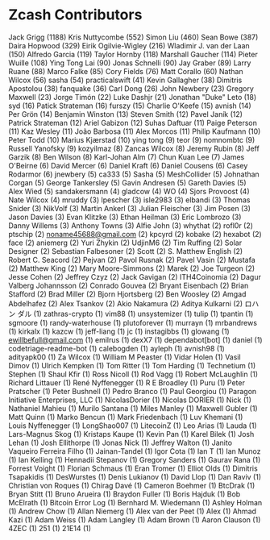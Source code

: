 Zcash Contributors
==================

Jack Grigg (1188)
Kris Nuttycombe (552)
Simon Liu (460)
Sean Bowe (387)
Daira Hopwood (329)
Eirik Ogilvie-Wigley (216)
Wladimir J. van der Laan (150)
Alfredo Garcia (119)
Taylor Hornby (118)
Marshall Gaucher (114)
Pieter Wuille (108)
Ying Tong Lai (90)
Jonas Schnelli (90)
Jay Graber (89)
Larry Ruane (88)
Marco Falke (85)
Cory Fields (76)
Matt Corallo (60)
Nathan Wilcox (56)
sasha (54)
practicalswift (41)
Kevin Gallagher (38)
Dimitris Apostolou (38)
fanquake (36)
Carl Dong (26)
John Newbery (23)
Gregory Maxwell (23)
Jorge Timón (22)
Luke Dashjr (21)
Jonathan "Duke" Leto (18)
syd (16)
Patick Strateman (16)
furszy (15)
Charlie O'Keefe (15)
avnish (14)
Per Grön (14)
Benjamin Winston (13)
Steven Smith (12)
Pavel Janík (12)
Patrick Strateman (12)
Ariel Gabizon (12)
Suhas Daftuar (11)
Paige Peterson (11)
Kaz Wesley (11)
João Barbosa (11)
Alex Morcos (11)
Philip Kaufmann (10)
Peter Todd (10)
Marius Kjærstad (10)
ying tong (9)
teor (9)
nomnombtc (9)
Russell Yanofsky (9)
kozyilmaz (8)
Zancas Wilcox (8)
Jeremy Rubin (8)
Jeff Garzik (8)
Ben Wilson (8)
Karl-Johan Alm (7)
Chun Kuan Lee (7)
James O'Beirne (6)
David Mercer (6)
Daniel Kraft (6)
Daniel Cousens (6)
Casey Rodarmor (6)
jnewbery (5)
ca333 (5)
Sasha (5)
MeshCollider (5)
Johnathan Corgan (5)
George Tankersley (5)
Gavin Andresen (5)
Gareth Davies (5)
Alex Wied (5)
sandakersmann (4)
gladcow (4)
WO (4)
Sjors Provoost (4)
Nate Wilcox (4)
mruddy (3)
lpescher (3)
isle2983 (3)
elbandi (3)
Thomas Snider (3)
NikVolf (3)
Martin Ankerl (3)
Julian Fleischer (3)
Jim Posen (3)
Jason Davies (3)
Evan Klitzke (3)
Ethan Heilman (3)
Eric Lombrozo (3)
Danny Willems (3)
Anthony Towns (3)
Alfie John (3)
whythat (2)
rofl0r (2)
ptschip (2)
noname45688@gmail.com (2)
kpcyrd (2)
kobake (2)
hexabot (2)
face (2)
aniemerg (2)
Yuri Zhykin (2)
UdjinM6 (2)
Tim Ruffing (2)
Solar Designer (2)
Sebastian Falbesoner (2)
Scott (2)
S. Matthew English (2)
Robert C. Seacord (2)
Pejvan (2)
Pavol Rusnak (2)
Pavel Vasin (2)
Mustafa (2)
Matthew King (2)
Mary Moore-Simmons (2)
Marek (2)
Joe Turgeon (2)
Jesse Cohen (2)
Jeffrey Czyz (2)
Jack Gavigan (2)
ITH4Coinomia (2)
Dagur Valberg Johannsson (2)
Conrado Gouvea (2)
Bryant Eisenbach (2)
Brian Stafford (2)
Brad Miller (2)
Bjorn Hjortsberg (2)
Ben Woosley (2)
Amgad Abdelhafez (2)
Alex Tsankov (2)
Akio Nakamura (2)
Aditya Kulkarni (2)
ロハン ダル (1)
zathras-crypto (1)
vim88 (1)
unsystemizer (1)
tulip (1)
tpantin (1)
sgmoore (1)
randy-waterhouse (1)
plutoforever (1)
murrayn (1)
mrbandrews (1)
kirkalx (1)
kazcw (1)
jeff-liang (1)
jc (1)
instagibbs (1)
glowang (1)
ewillbefull@gmail.com (1)
emilrus (1)
dexX7 (1)
dependabot[bot] (1)
daniel (1)
codetriage-readme-bot (1)
calebogden (1)
ayleph (1)
avnish98 (1)
adityapk00 (1)
Za Wilcox (1)
William M Peaster (1)
Vidar Holen (1)
Vasil Dimov (1)
Ulrich Kempken (1)
Tom Ritter (1)
Tom Harding (1)
Technetium (1)
Stephen (1)
Shaul Kfir (1)
Ross Nicoll (1)
Rod Vagg (1)
Robert McLaughlin (1)
Richard Littauer (1)
René Nyffenegger (1)
R E Broadley (1)
Puru (1)
Peter Pratscher (1)
Peter Bushnell (1)
Pedro Branco (1)
Paul Georgiou (1)
Paragon Initiative Enterprises, LLC (1)
NicolasDorier (1)
Nicolas DORIER (1)
Nick (1)
Nathaniel Mahieu (1)
Murilo Santana (1)
Miles Manley (1)
Maxwell Gubler (1)
Matt Quinn (1)
Marko Bencun (1)
Mark Friedenbach (1)
Luv Khemani (1)
Louis Nyffenegger (1)
LongShao007 (1)
LitecoinZ (1)
Leo Arias (1)
Lauda (1)
Lars-Magnus Skog (1)
Kristaps Kaupe (1)
Kevin Pan (1)
Karel Bilek (1)
Josh Lehan (1)
Josh Ellithorpe (1)
Jonas Nick (1)
Jeffrey Walton (1)
Janito Vaqueiro Ferreira Filho (1)
Jainan-Tandel (1)
Igor Cota (1)
Ian T (1)
Ian Munoz (1)
Ian Kelling (1)
Hennadii Stepanov (1)
Gregory Sanders (1)
Gaurav Rana (1)
Forrest Voight (1)
Florian Schmaus (1)
Eran Tromer (1)
Elliot Olds (1)
Dimitris Tsapakidis (1)
DesWurstes (1)
Denis Lukianov (1)
David Llop (1)
Dan Raviv (1)
Christian von Roques (1)
Chirag Davé (1)
Cameron Boehmer (1)
BtcDrak (1)
Bryan Stitt (1)
Bruno Arueira (1)
Braydon Fuller (1)
Boris Hajduk (1)
Bob McElrath (1)
Bitcoin Error Log (1)
Bernhard M. Wiedemann (1)
Ashley Holman (1)
Andrew Chow (1)
Allan Niemerg (1)
Alex van der Peet (1)
Alex (1)
Ahmad Kazi (1)
Adam Weiss (1)
Adam Langley (1)
Adam Brown (1)
Aaron Clauson (1)
4ZEC (1)
251 (1)
21E14 (1)
